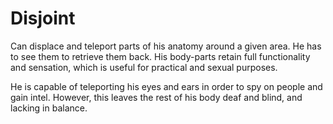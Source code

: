# Disjoint
Can displace and teleport parts of his anatomy around a given area. He has to see them to retrieve them back. His body-parts retain full functionality and sensation, which is useful for practical and sexual purposes.

He is capable of teleporting his eyes and ears in order to spy on people and gain intel. However, this leaves the rest of his body deaf and blind, and lacking in balance.
